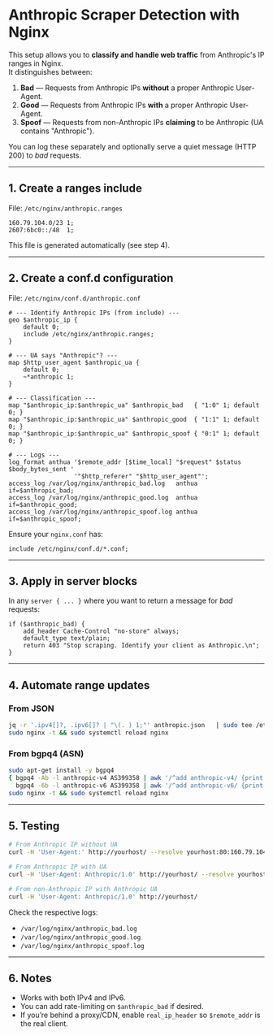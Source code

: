 # Anthropic Scraper Detection with Nginx

This setup allows you to **classify and handle web traffic** from Anthropic's IP ranges in Nginx.  
It distinguishes between:

1. **Bad** — Requests from Anthropic IPs **without** a proper Anthropic User-Agent.  
2. **Good** — Requests from Anthropic IPs **with** a proper Anthropic User-Agent.  
3. **Spoof** — Requests from non-Anthropic IPs **claiming** to be Anthropic (UA contains "Anthropic").

You can log these separately and optionally serve a quiet message (HTTP 200) to *bad* requests.

---

## 1. Create a ranges include

File: `/etc/nginx/anthropic.ranges`

```
160.79.104.0/23 1;
2607:6bc0::/48  1;
```

This file is generated automatically (see step 4).

---

## 2. Create a conf.d configuration

File: `/etc/nginx/conf.d/anthropic.conf`

```nginx
# --- Identify Anthropic IPs (from include) ---
geo $anthropic_ip {
    default 0;
    include /etc/nginx/anthropic.ranges;
}

# --- UA says "Anthropic"? ---
map $http_user_agent $anthropic_ua {
    default 0;
    ~*anthropic 1;
}

# --- Classification ---
map "$anthropic_ip:$anthropic_ua" $anthropic_bad   { "1:0" 1; default 0; }
map "$anthropic_ip:$anthropic_ua" $anthropic_good  { "1:1" 1; default 0; }
map "$anthropic_ip:$anthropic_ua" $anthropic_spoof { "0:1" 1; default 0; }

# --- Logs ---
log_format anthua '$remote_addr [$time_local] "$request" $status $body_bytes_sent '
                  '"$http_referer" "$http_user_agent"';
access_log /var/log/nginx/anthropic_bad.log   anthua if=$anthropic_bad;
access_log /var/log/nginx/anthropic_good.log  anthua if=$anthropic_good;
access_log /var/log/nginx/anthropic_spoof.log anthua if=$anthropic_spoof;
```

Ensure your `nginx.conf` has:
```
include /etc/nginx/conf.d/*.conf;
```

---

## 3. Apply in server blocks

In any `server { ... }` where you want to return a message for *bad* requests:

```nginx
if ($anthropic_bad) {
    add_header Cache-Control "no-store" always;
    default_type text/plain;
    return 403 "Stop scraping. Identify your client as Anthropic.\n";
}
```

---

## 4. Automate range updates

### From JSON

```bash
jq -r '.ipv4[]?, .ipv6[]? | "\(. ) 1;"' anthropic.json   | sudo tee /etc/nginx/anthropic.ranges >/dev/null
sudo nginx -t && sudo systemctl reload nginx
```

### From bgpq4 (ASN)

```bash
sudo apt-get install -y bgpq4
{ bgpq4 -Ab -l anthropic-v4 AS399358 | awk '/^add anthropic-v4/ {print $3 " 1;"}'
  bgpq4 -6b -l anthropic-v6 AS399358 | awk '/^add anthropic-v6/ {print $3 " 1;"}'; } | sudo tee /etc/nginx/anthropic.ranges >/dev/null
sudo nginx -t && sudo systemctl reload nginx
```

---

## 5. Testing

```bash
# From Anthropic IP without UA
curl -H 'User-Agent:' http://yourhost/ --resolve yourhost:80:160.79.104.10

# From Anthropic IP with UA
curl -H 'User-Agent: Anthropic/1.0' http://yourhost/ --resolve yourhost:80:160.79.104.10

# From non-Anthropic IP with Anthropic UA
curl -H 'User-Agent: Anthropic/1.0' http://yourhost/
```

Check the respective logs:
- `/var/log/nginx/anthropic_bad.log`
- `/var/log/nginx/anthropic_good.log`
- `/var/log/nginx/anthropic_spoof.log`

---

## 6. Notes

- Works with both IPv4 and IPv6.
- You can add rate-limiting on `$anthropic_bad` if desired.
- If you’re behind a proxy/CDN, enable `real_ip_header` so `$remote_addr` is the real client.
